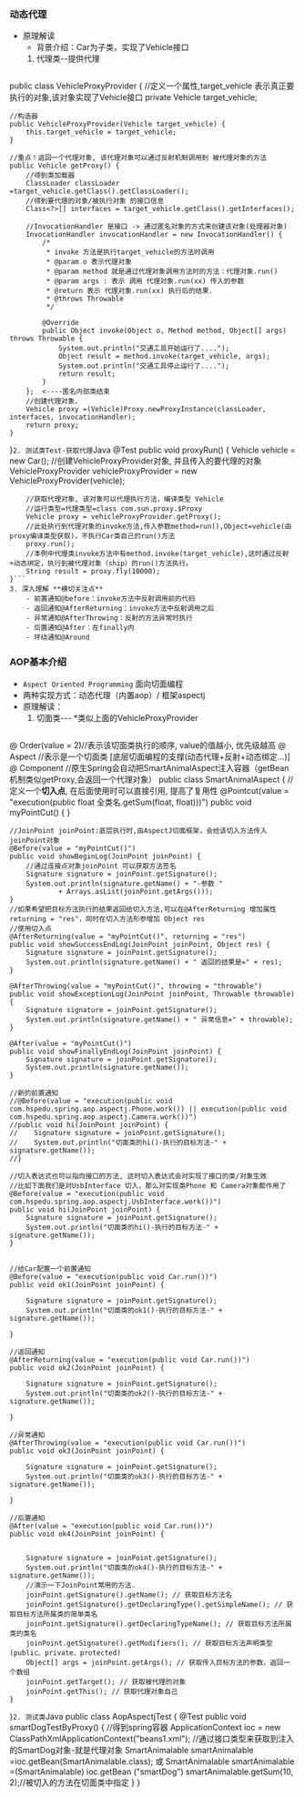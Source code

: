 
### 动态代理

-  原理解读
	- 背景介绍：Car为子类，实现了Vehicle接口
	1. 代理类--提供代理
		```Java
public class VehicleProxyProvider {
    //定义一个属性,target_vehicle 表示真正要执行的对象,该对象实现了Vehicle接口
    private Vehicle target_vehicle;
    
    //构造器
    public VehicleProxyProvider(Vehicle target_vehicle) {
        this.target_vehicle = target_vehicle;
    }

    //重点！返回一个代理对象, 该代理对象可以通过反射机制调用到 被代理对象的方法
    public Vehicle getProxy() {
        //得到类加载器
        ClassLoader classLoader =target_vehicle.getClass().getClassLoader();
        //得到要代理的对象/被执行对象 的接口信息
        Class<?>[] interfaces = target_vehicle.getClass().getInterfaces();

        //InvocationHandler 是接口 -> 通过匿名对象的方式来创建该对象(处理器对象)
        InvocationHandler invocationHandler = new InvocationHandler() {
            /*
             * invoke 方法是执行target_vehicle的方法时调用
             * @param o 表示代理对象
             * @param method 就是通过代理对象调用方法时的方法：代理对象.run()
             * @param args : 表示 调用 代理对象.run(xx) 传入的参数
             * @return 表示 代理对象.run(xx) 执行后的结果.
             * @throws Throwable
             */
             
            @Override
            public Object invoke(Object o, Method method, Object[] args)  throws Throwable {
                System.out.println("交通工具开始运行了....");
                Object result = method.invoke(target_vehicle, args);
                System.out.println("交通工具停止运行了....");
                return result;
            }
        };  <----匿名内部类结束
        //创建代理对象，
	    Vehicle proxy =(Vehicle)Proxy.newProxyInstance(classLoader,      interfaces, invocationHandler);
        return proxy;
    }
}```
	2. 测试类Test-获取代理
		```Java
	    @Test
		public void proxyRun() {
        Vehicle vehicle = new Car();
        //创建VehicleProxyProvider对象, 并且传入的要代理的对象
        VehicleProxyProvider vehicleProxyProvider = 
	        new VehicleProxyProvider(vehicle);

        //获取代理对象, 该对象可以代理执行方法，编译类型 Vehicle
        //运行类型=代理类型=class com.sun.proxy.$Proxy
        Vehicle proxy = vehicleProxyProvider.getProxy();
        //此处执行到代理对象的invoke方法,传入参数method=run(),Object=vehicle(由proxy编译类型获取)，不执行Car类自己的run()方法
        proxy.run();
        //本例中代理类invoke方法中有method.invoke(target_vehicle),这时通过反射+动态绑定，执行到被代理对象（ship）的run()方法执行。
        String result = proxy.fly(10000);
    }```
	3. 深入理解 **横切关注点**
		- 前置通知@before：invoke方法中反射调用前的代码
		- 返回通知@AfterReturning：invoke方法中反射调用之后
		- 异常通知@AfterThrowing：反射的方法异常时执行
		- 后置通知@After：在finally内
		- 环绕通知@Around
### AOP基本介绍

- `Aspect Oriented Programming` 面向切面编程
- 两种实现方式：动态代理（内置aop）/  框架aspectj
- 原理解读：
	1. 切面类---  *类似上面的VehicleProxyProvider
		```Java	
@ Order(value = 2)//表示该切面类执行的顺序, value的值越小, 优先级越高
@ Aspect //表示是一个切面类 [底层切面编程的支撑(动态代理+反射+动态绑定...)]
@ Component //原生Spring会自动把SmartAnimalAspect注入容器（getBean机制类似getProxy,会返回一个代理对象）
public class SmartAnimalAspect {
    //定义一个**切入点**, 在后面使用时可以直接引用, 提高了复用性
    @Pointcut(value = "execution(public float 全类名.getSum(float, float)))")
	public void myPointCut() {
    }
    
    //JoinPoint joinPoint:底层执行时,由AspectJ切面框架，会给该切入方法传入joinPoint对象
    @Before(value = "myPointCut()")
	public void showBeginLog(JoinPoint joinPoint) {
        //通过连接点对象joinPoint 可以获取方法签名
        Signature signature = joinPoint.getSignature();
        System.out.println(signature.getName() + "-参数 "
                + Arrays.asList(joinPoint.getArgs()));
    }
    //如果希望把目标方法执行的结果返回给切入方法,可以在@AfterReturning 增加属性returning = "res"，同时在切入方法形参增加 Object res
    //使用切入点
    @AfterReturning(value = "myPointCut()", returning = "res")
    public void showSuccessEndLog(JoinPoint joinPoint, Object res) {
        Signature signature = joinPoint.getSignature();
        System.out.println(signature.getName() + " 返回的结果是=" + res);
    }
   
    @AfterThrowing(value = "myPointCut()", throwing = "throwable")
    public void showExceptionLog(JoinPoint joinPoint, Throwable throwable) {
        Signature signature = joinPoint.getSignature();
        System.out.println(signature.getName() + " 异常信息=" + throwable);
    }

    @After(value = "myPointCut()")
    public void showFinallyEndLog(JoinPoint joinPoint) {
        Signature signature = joinPoint.getSignature();
        System.out.println(signature.getName());
    }

    //新的前置通知
    //@Before(value = "execution(public void com.hspedu.spring.aop.aspectj.Phone.work()) || execution(public void com.hspedu.spring.aop.aspectj.Camera.work())")
    //public void hi(JoinPoint joinPoint) {
    //    Signature signature = joinPoint.getSignature();
    //    System.out.println("切面类的hi()-执行的目标方法-" + signature.getName());
    //}

    //切入表达式也可以指向接口的方法, 这时切入表达式会对实现了接口的类/对象生效
    //比如下面我们是对UsbInterface 切入，那么对实现类Phone 和 Camera对象都作用了
    @Before(value = "execution(public void com.hspedu.spring.aop.aspectj.UsbInterface.work())")
    public void hi(JoinPoint joinPoint) {
        Signature signature = joinPoint.getSignature();
        System.out.println("切面类的hi()-执行的目标方法-" + signature.getName());
    }


    //给Car配置一个前置通知
    @Before(value = "execution(public void Car.run())")
    public void ok1(JoinPoint joinPoint) {

        Signature signature = joinPoint.getSignature();
        System.out.println("切面类的ok1()-执行的目标方法-" + signature.getName());

    }

    //返回通知
    @AfterReturning(value = "execution(public void Car.run())")
    public void ok2(JoinPoint joinPoint) {

        Signature signature = joinPoint.getSignature();
        System.out.println("切面类的ok2()-执行的目标方法-" + signature.getName());

    }

    //异常通知
    @AfterThrowing(value = "execution(public void Car.run())")
    public void ok3(JoinPoint joinPoint) {

        Signature signature = joinPoint.getSignature();
        System.out.println("切面类的ok3()-执行的目标方法-" + signature.getName());

    }

    //后置通知
    @After(value = "execution(public void Car.run())")
    public void ok4(JoinPoint joinPoint) {


        Signature signature = joinPoint.getSignature();
        System.out.println("切面类的ok4()-执行的目标方法-" + signature.getName());
        //演示一下JoinPoint常用的方法.
        joinPoint.getSignature().getName(); // 获取目标方法名
        joinPoint.getSignature().getDeclaringType().getSimpleName(); // 获取目标方法所属类的简单类名
        joinPoint.getSignature().getDeclaringTypeName(); // 获取目标方法所属类的类名
        joinPoint.getSignature().getModifiers(); // 获取目标方法声明类型(public、private、protected)
        Object[] args = joinPoint.getArgs(); // 获取传入目标方法的参数，返回一个数组
        joinPoint.getTarget(); // 获取被代理的对象
        joinPoint.getThis(); // 获取代理对象自己
    }
}```
	2. 测试类
		```Java
	public class AopAspectjTest {
	    @Test
	    public void smartDogTestByProxy() {
	        //得到spring容器
	        ApplicationContext ioc =
		        new ClassPathXmlApplicationContext("beans1.xml");
	        //通过接口类型来获取到注入的SmartDog对象-就是代理对象
	        SmartAnimalable smartAnimalable =ioc.getBean(SmartAnimalable.class);
	        或 SmartAnimalable smartAnimalable =(SmartAnimalable) ioc.getBean ("smartDog") 
	        smartAnimalable.getSum(10, 2);//被切入的方法在切面类中指定
	    }
	}
```
